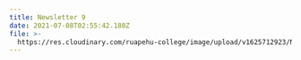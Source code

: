 ```yaml
---
title: Newsletter 9
date: 2021-07-08T02:55:42.180Z
file: >-
  https://res.cloudinary.com/ruapehu-college/image/upload/v1625712923/Newsletter_9_nla4zx.pdf
---
```


